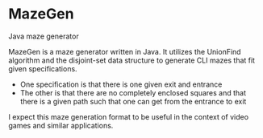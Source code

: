 # MazeGen
Java maze generator

MazeGen is a maze generator written in Java. It utilizes the UnionFind algorithm and the disjoint-set data structure to generate CLI mazes that fit given specifications. 
- One specification is that there is one given exit and entrance
- The other is that there are no completely enclosed squares and that there is a given path such that one can get from the entrance to exit

I expect this maze generation format to be useful in the context of video games and similar applications.
